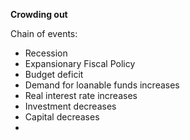 **Crowding out**

Chain of events:

- Recession
- Expansionary Fiscal Policy
- Budget deficit
- Demand for loanable funds increases
- Real interest rate increases
- Investment decreases
- Capital decreases
- 